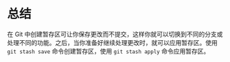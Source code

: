 # 总结

在 Git 中创建暂存区可让你保存更改而不提交，这样你就可以切换到不同的分支或处理不同的功能。之后，当你准备好继续处理更改时，就可以应用暂存区。使用 `git stash save` 命令创建暂存区，使用 `git stash apply` 命令应用暂存区。
